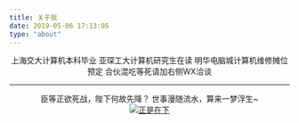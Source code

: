 ```yaml
---
title: 关于我
date: 2019-05-06 17:13:05
type: "about"
---
```

<center>
上海交大计算机本科毕业
亚琛工大计算机研究生在读
明华电脑城计算机维修摊位预定
合伙混吃等死请加右侧WX洽谈
</center>

---

<center>
臣等正欲死战，陛下何故先降？
世事漫随流水，算来一梦浮生~
<br />
<a href="https://imgur.com/MlsKkJ8"><img src="https://i.imgur.com/MlsKkJ8.png" title="正是在下" /></a>
</center>
